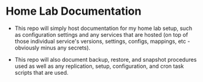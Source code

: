 # Home Lab Documentation

- This repo will simply host documentation for my home lab setup, such as configuration settings and any services that are hosted (on top of those individual service's versions, settings, configs, mappings, etc - obviously minus any secrets).

- This repo will also document backup, restore, and snapshot procedures used as well as any replication, setup, configuration, and cron task scripts that are used.
